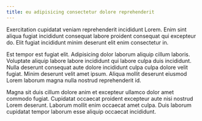 ```yaml
---
title: eu adipisicing consectetur dolore reprehenderit
---
```


Exercitation cupidatat veniam reprehenderit incididunt Lorem. Enim sint aliqua fugiat incididunt consequat labore proident consequat qui excepteur do. Elit fugiat incididunt minim deserunt elit enim consectetur in.

Est tempor est fugiat elit. Adipisicing dolor laborum aliquip cillum laboris. Voluptate aliquip labore labore incididunt qui labore culpa duis incididunt. Nulla deserunt consequat aute dolore incididunt culpa culpa dolore velit fugiat. Minim deserunt velit amet ipsum. Aliqua mollit deserunt eiusmod Lorem laborum magna nulla nostrud reprehenderit id.

Magna sit duis cillum dolore anim et excepteur ullamco dolor amet commodo fugiat. Cupidatat occaecat proident excepteur aute nisi nostrud Lorem deserunt. Laborum mollit enim occaecat amet culpa. Duis laborum cupidatat tempor laborum esse aliquip occaecat incididunt.